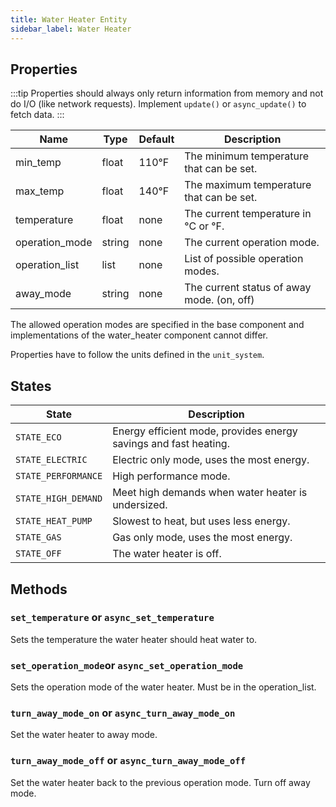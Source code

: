 ```yaml
---
title: Water Heater Entity
sidebar_label: Water Heater
---
```


## Properties

:::tip
Properties should always only return information from memory and not do I/O (like network requests). Implement `update()` or `async_update()` to fetch data.
:::

| Name | Type | Default | Description
| ---- | ---- | ------- | -----------
| min_temp | float | 110°F | The minimum temperature that can be set.
| max_temp | float | 140°F | The maximum temperature that can be set.
| temperature | float | none | The current temperature in °C or °F.
| operation_mode | string | none | The current operation mode.
| operation_list | list | none | List of possible operation modes.
| away_mode | string | none | The current status of away mode. (on, off)

The allowed operation modes are specified in the base component and implementations of the water_heater component cannot differ.

Properties have to follow the units defined in the `unit_system`.

## States
| State | Description
| ----- | -----------
| `STATE_ECO` | Energy efficient mode, provides energy savings and fast heating.
| `STATE_ELECTRIC` | Electric only mode, uses the most energy.
| `STATE_PERFORMANCE` | High performance mode.
| `STATE_HIGH_DEMAND` | Meet high demands when water heater is undersized.
| `STATE_HEAT_PUMP` | Slowest to heat, but uses less energy.
| `STATE_GAS` | Gas only mode, uses the most energy.
| `STATE_OFF` | The water heater is off.

## Methods
### `set_temperature` or `async_set_temperature`
Sets the temperature the water heater should heat water to.

### `set_operation_mode`or `async_set_operation_mode`
Sets the operation mode of the water heater. Must be in the operation_list.

### `turn_away_mode_on` or `async_turn_away_mode_on`
Set the water heater to away mode.

### `turn_away_mode_off` or `async_turn_away_mode_off`
Set the water heater back to the previous operation mode. Turn off away mode.
